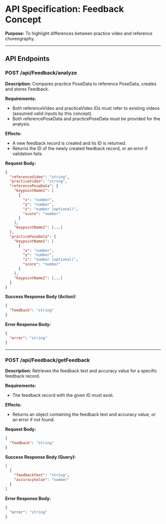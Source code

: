 
# API Specification: Feedback Concept

**Purpose:** To highlight differences between practice video and reference choreography.

---

## API Endpoints

### POST /api/Feedback/analyze

**Description:** Compares practice PoseData to reference PoseData, creates and stores Feedback.

**Requirements:**
- Both referenceVideo and practiceVideo IDs must refer to existing videos (assumed valid inputs by this concept).
- Both referencePoseData and practicePoseData must be provided for the analysis.

**Effects:**
- A new feedback record is created and its ID is returned.
- Returns the ID of the newly created feedback record, or an error if validation fails.

**Request Body:**
```json
{
  "referenceVideo": "string",
  "practiceVideo": "string",
  "referencePoseData": {
    "keypointName1": [
      {
        "x": "number",
        "y": "number",
        "z": "number (optional)",
        "score": "number"
      }
    ],
    "keypointName2": [...]
  },
  "practicePoseData": {
    "keypointName1": [
      {
        "x": "number",
        "y": "number",
        "z": "number (optional)",
        "score": "number"
      }
    ],
    "keypointName2": [...]
  }
}
```

**Success Response Body (Action):**
```json
{
  "feedback": "string"
}
```

**Error Response Body:**
```json
{
  "error": "string"
}
```

---

### POST /api/Feedback/getFeedback

**Description:** Retrieves the feedback text and accuracy value for a specific feedback record.

**Requirements:**
- The feedback record with the given ID must exist.

**Effects:**
- Returns an object containing the feedback text and accuracy value, or an error if not found.

**Request Body:**
```json
{
  "feedback": "string"
}
```

**Success Response Body (Query):**
```json
[
  {
    "feedbackText": "string",
    "accuracyValue": "number"
  }
]
```

**Error Response Body:**
```json
{
  "error": "string"
}
```